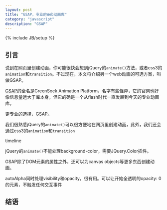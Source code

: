 ```yaml
---
layout: post
title: "GSAP，专业的Web动画库"
category: "javascript"
description: "GSAP"
---
```

{% include JB/setup %}

## 引言 ##

说到在网页里创建动画，你可能很快会想到jQuery的`animate()`方法，或者css3的`animation`和`transition`。不过现在，本文将介绍另一个web动画的可选方案，叫做GSAP。

[GSAP][GSAP]的全名是GreenSock Animation Platform，名字有些怪异，它的官网也好像信息量远大于库本身，但它的确是一个从flash时代一直发展到今天的专业动画库。

更专业的选择，GSAP。

我们很熟悉jQuery的`animate()`可以很方便地在网页里创建动画，此外，我们还会通过css3的`animation`和`transition`

timeline

jQuery的`animate()`不能处理background-color，需要JQuery.Color插件。

GSAP除了DOM元素的属性之外，还可以为canvas objects等更多东西创建动画。

autoAlpha同时处理visibility和opacity，很有用。可以让开始全透明的opacity: 0 的元素，不触发任何交互事件

## 结语 ##





[GSAP]: http://greensock.com/gsap "GreenSock | GSAP"

[img_websocket_process]: {{POSTS_IMG_PATH}}/201603/websocket_process.png "Websocket协议建立过程"